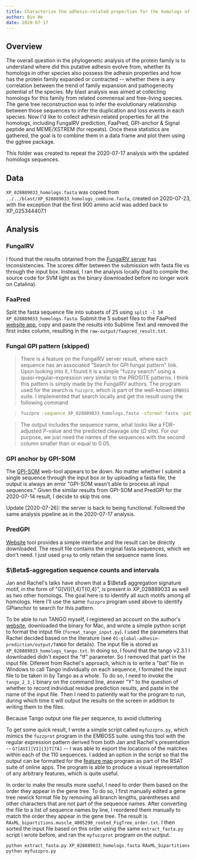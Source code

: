 ```yaml
---
title: Characterize the adhesin-related properties for the homologs of the _C. auris_ putative adhesin 
author: Bin He
date: 2020-07-17
---
```


## Overview
The overall question in the phylogenetic analysis of the protein family is to understand where did this putative adhesin evolve from, whether its homologs in other species also possess the adhesin properties and how has the protein family expanded or contracted -- whether there is any correlation between the trend of family expansion and pathogenecity potential of the species. My blast analysis was aimed at collecting homologs for this family from related commensal and free-living species. The gene tree reconstruction was to infer the evolutionary relationship between those sequences to infer the duplication and loss events in each species. Now I'd like to collect adhesin related properties for all the homologs, including FungalRV prediction, FaaPred, GPI-anchor & Signal peptide and MEME/XSTREM (for repeats). Once these statistics are gathered, the goal is to combine them in a data frame and plot them using the ggtree package.

This folder was created to repeat the 2020-07-17 analysis with the updated homologs sequences.

## Data
`XP_028889033_homologs.fasta` was copied from `../../blast/XP_028889033_homologs_combine.fasta`, created on 2020-07-23, with the exception that the first 900 amino acid was added back to XP_025344407.1

## Analysis
### FungalRV
I found that the results obtained from the [FungalRV server](http://fungalrv.igib.res.in/query.php) has inconsistencies. The scores differ between the submission with fasta file vs through the input box. Instead, I ran the analysis locally (had to compile the source code for SVM light as the binary downloaded before no longer work on Catalina).

### FaaPred
Split the fasta sequence file into subsets of 25 using `split -l 50 XP_028889033_homologs.fasta`. Submit the 5 subset files to the FaaPred [website app](http://bioinfo.icgeb.res.in/faap/query.html), copy and paste the results into Sublime Text and removed the first index column, resulting in the `raw-output/faapred_result.txt`.

### Fungal GPI pattern (skipped)
> There is a feature on the FungalRV server result, where each sequence has an associated "Search for GPI fungal pattern" link. Upon looking into it, I found it is a simple "fuzzy search" using a quasi-regular-expression very similar to the PROSITE patterns. I think this pattern is simply made by the FungalRV authors. The program used for the search is `fuzzpro`, which is part of the well-known `EMBOSS` suite. I implemented that search locally and get the result using the following command

> ```bash
> fuzzpro -sequence XP_028889033_homologs.fasta -sformat fasta -pattern "[GNSDAC]-[GASVIETKDLF]-[GASV]-X(4,19)-[FILMVAGPSTCYWN](10)>" -outfile fungalGPIanchor.txt
> ```

> The output includes the sequence name, what looks like a FDR-adjusted _P_-value and the predicted cleavage site ($\Omega$ site). For our purpose, we just need the names of the sequences with the second column smaller than or equal to 0.05.

### GPI anchor by GPI-SOM
The [GPI-SOM](http://genomics.unibe.ch/cgi-bin/gpi.cgi) web-tool appears to be down. No matter whether I submit a single sequence through the input box or by uploading a fasta file, the output is always an error "GPI-SOM wasn't able to process all input sequences." Given the similar results from GPI-SOM and PredGPI for the 2020-07-14 result, I decide to skip this one.

Update [2020-07-26]: the server is back to being functional. Followed the same analysis pipeline as in the 2020-07-17 analysis.

### PredGPI
[Website](http://gpcr.biocomp.unibo.it/predgpi/pred.htm) tool provides a simple interface and the result can be directly downloaded. The result file contains the original fasta sequences, which we don't need. I just used `grep` to only retain the sequence name lines.

### $\Beta$-aggregation sequence counts and intervals
Jan and Rachel's talks have shown that a $\Beta$ aggregation signature motif, in the form of "G[VI]{1,4}T{0,4}", is present in XP_028889033 as well as two other homologs. The goal here is to identify all such motifs among all homologs. Here I'll use the same `fuzzpro` program used above to identify GPIanchor to search for this pattern.

To be able to run TANGO myself, I registered an account on the author's [website](http://tango.crg.es/examples.jsp), downloaded the binary for Mac, and wrote a simple python script to format the intput file (`format_tango_input.py`). I used the parameters that Rachel decided based on the literature (see `01-global-adhesin-prediction/output/TANGO` for details). The input file is stored as `XP_028889033_homologs_tango.txt`. In doing so, I found that the tango v2.3.1 I downloaded didn't expect the "tf" parameter. So I removed that part in the input file. Diferent from Rachel's approach, which is to write a "bat" file in Windows to call Tango individually on each sequence, I formated the input file to be taken in by Tango as a whole. To do so, I need to invoke the `tango_2_3_1` binary on the command line, answer "Y" to the question of whether to record individual residue prediction results, and paste in the name of the input file. Then I need to patiently wait for the program to run, during which time it will output the results on the screen in addition to writing them to the files.

Because Tango output one file per sequence, to avoid cluttering 

To get some quick result, I wrote a simple script called `myfuzzpro.py`, which mimics the `fuzzprot` program in the EMBOSS suite. using this tool with the regular expression pattern derived from both Jan and Rachel's presentation -- `G?[AVI][VI]{3}T[TA]` -- I was able to export the locations of the matches within each of the 110 sequences. I added an option in the script so that the output can be formatted for the [feature map](http://rsat-tagc.univ-mrs.fr/rsat/feature-map.cgi) program as part of the RSAT suite of online apps. The program is able to produce a visual representation of any arbitrary features, which is quite useful.

In order to make the results more useful, I need to order them based on the order they appear in the gene tree. To do so, I first manually edited a gene tree newick format file by removing all branch lengths, parentheses and other characters that are not part of the sequence names. After converting the file to a list of sequence names by line, I reordered them manually to match the order they appear in the gene tree. The result is `RAxML_bipartitions.muscle_4005290_rooted_FigTree_order.txt`. I then sorted the input file based on this order using the same `extract_fasta.py` script I wrote before, and ran the `myfuzzprot` program on the output.

```bash
python extract_fasta.py XP_028889033_homologs.fasta RAxML_bipartitions.muscle_4005290_rooted_FigTree_order.txt
python myfuzzpro.py 
```
